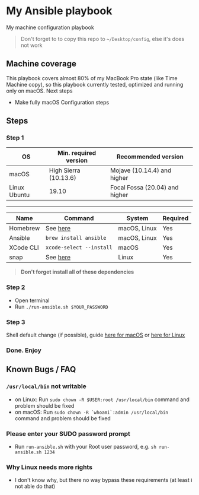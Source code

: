 # My Ansible playbook

My machine configuration playbook

> Don't forget to to copy this repo to `~/Desktop/config`, else it's does not work

## Machine coverage

This playbook covers almost 80% of my MacBook Pro state (like Time Machine copy), so this playbook currently tested, optimized and running only on macOS. Next steps

- Make fully macOS Configuration steps

## Steps

### Step 1

| OS | Min. required version | Recommended version |
|-|-|-|
| macOS | High Sierra (10.13.6) | Mojave (10.14.4) and higher |
| Linux Ubuntu | 19.10 | Focal Fossa (20.04) and higher |

---

| Name | Command | System | Required |
|-|-|-|-|
|Homebrew| See [here](https://brew.sh) | macOS, Linux | Yes|
|Ansible| `brew install ansible` | macOS, Linux | Yes|
|XCode CLI| `xcode-select --install` | macOS | Yes|
|snap| See [here](https://snapcraft.io/docs/installing-snap-on-ubuntu) | Linux | Yes |

> **Don't forget install all of these dependencies**

### Step 2

- Open terminal
- Run `./run-ansible.sh $YOUR_PASSWORD`

### Step 3

Shell default change (if possible), guide [here for macOS](https://stackoverflow.com/a/26321141) or [here for Linux](https://superuser.com/a/119216)

### Done. Enjoy

## Known Bugs / FAQ

### `/usr/local/bin` not writable

- on Linux: Run `sudo chown -R $USER:root /usr/local/bin` command and problem should be fixed
- on macOS: Run ```sudo chown -R `whoami`:admin /usr/local/bin``` command and problem should be fixed

### Please enter your SUDO password prompt

- Run `run-ansible.sh` with your Root user password, e.g. `sh run-ansible.sh 1234`

### Why Linux needs more rights

- I don't know why, but there no way bypass these requirements (at least i not able do that)
